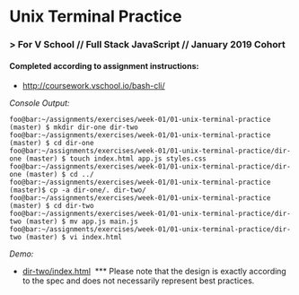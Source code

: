 # Unix Terminal Practice
### > For V School // Full Stack JavaScript // January 2019 Cohort
#### Completed according to assignment instructions: 
- http://coursework.vschool.io/bash-cli/

*Console Output:*

```console
foo@bar:~/assignments/exercises/week-01/01-unix-terminal-practice (master) $ mkdir dir-one dir-two
foo@bar:~/assignments/exercises/week-01/01-unix-terminal-practice (master) $ cd dir-one
foo@bar:~/assignments/exercises/week-01/01-unix-terminal-practice/dir-one (master) $ touch index.html app.js styles.css
foo@bar:~/assignments/exercises/week-01/01-unix-terminal-practice/dir-one (master) $ cd ../
foo@bar:~/assignments/exercises/week-01/01-unix-terminal-practice (master)$ cp -a dir-one/. dir-two/
foo@bar:~/assignments/exercises/week-01/01-unix-terminal-practice (master) $ cd dir-two
foo@bar:~/assignments/exercises/week-01/01-unix-terminal-practice/dir-two (master) $ mv app.js main.js
foo@bar:~/assignments/exercises/week-01/01-unix-terminal-practice/dir-two (master) $ vi index.html
```
*Demo:*

- <a href="http://htmlpreview.github.com/?https://github.com/yummywakame/V-School-Assignments/blob/master/exercises/week-01/01-unix-terminal-practice/dir-two/index.html" target="_blank">dir-two/index.html</a> 
*** Please note that the design is exactly according to the spec and does not necessarily represent best practices.
